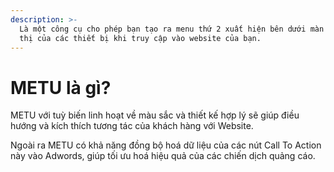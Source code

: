 ```yaml
---
description: >-
  Là một công cụ cho phép bạn tạo ra menu thứ 2 xuất hiện bên dưới màn hình hiển
  thị của các thiết bị khi truy cập vào website của bạn.
---
```


# METU là gì?

METU với tuỳ biến linh hoạt về màu sắc và thiết kế hợp lý sẽ giúp điều hướng và kích thích tương tác của khách hàng với Website.

Ngoài ra METU có khả năng đồng bộ hoá dữ liệu của các nút Call To Action này vào Adwords, giúp tối ưu hoá hiệu quả của các chiến dịch quảng cáo.
